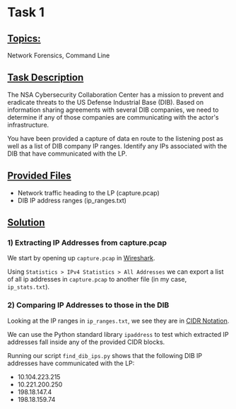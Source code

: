 
# **Task 1**

## <ins>Topics:</ins>

Network Forensics, Command Line

## <ins>Task Description<ins>

The NSA Cybersecurity Collaboration Center has a mission to prevent and eradicate threats to the US Defense Industrial Base (DIB). Based on information sharing agreements with several DIB companies, we need to determine if any of those companies are communicating with the actor's infrastructure.

You have been provided a capture of data en route to the listening post as well as a list of DIB company IP ranges. Identify any IPs associated with the DIB that have communicated with the LP.

## <ins>Provided Files<ins>

<ul>
<li>Network traffic heading to the LP (capture.pcap)</li>
<li>DIB IP address ranges (ip_ranges.txt)</li>
</ul>

## <ins>Solution<ins>

### **1) Extracting IP Addresses from capture.pcap**

We start by opening up `capture.pcap` in [Wireshark](https://www.wireshark.org/).

Using `Statistics > IPv4 Statistics > All Addresses` we can export a list of all ip addresses in `capture.pcap` to another file (in my case, `ip_stats.txt`).

### **2) Comparing IP Addresses to those in the DIB**

Looking at the IP ranges in `ip_ranges.txt`, we see they are in [CIDR Notation](http://intronetworks.cs.luc.edu/current2/html/bigrouting.html#classless-internet-domain-routing-cidr). 

We can use the Python standard library `ipaddress` to test which extracted IP addresses fall inside any of the provided CIDR blocks.

Running our script `find_dib_ips.py` shows that the following DIB IP addresses have communicated with the LP:

<ul>
<li>10.104.223.215</li>
<li>10.221.200.250</li>
<li>198.18.147.4</li>
<li>198.18.159.74</li>
</ul>
